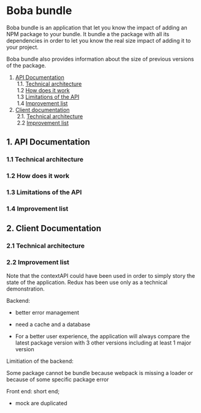 # Boba bundle

Boba bundle is an application that let you know the impact of adding an NPM package to your bundle.
It bundle a the package with all its dependencies in order to let you know the real size impact of adding it to your project.

Boba bundle also provides information about the size of previous versions of the package.

1. [ API Documentation ](#apiDoc)  
   &nbsp;1.1. [ Technical architecture ](#apiTechnicalArchitecture)  
   &nbsp;1.2 [ How does it work ](#howItWorks)  
   &nbsp;1.3 [ Limitations of the API](#apiLimitation)  
   &nbsp;1.4 [ Improvement list ](#apiImprovement)
2. [ Client documentation ](#clientDoc)  
   &nbsp;2.1. [ Technical architecture ](#clientTechnicalArchitecture)  
   &nbsp;2.2 [ Improvement list ](#clientImprovement)

<a name="apiDocumentation"></a>

## 1. API Documentation

<a name="apiTechnicalArchitecture"></a>

### 1.1 Technical architecture

<a name="howItWorks"></a>

### 1.2 How does it work

<a name="apiLimitation"></a>

### 1.3 Limitations of the API

<a name="apiImprovement"></a>

### 1.4 Improvement list

<a name="clientDoc"></a>

## 2. Client Documentation

<a name="clientTechnicalArchitecture"></a>

### 2.1 Technical architecture

<a name="clientImprovement"></a>

### 2.2 Improvement list

Note that the contextAPI could have been used in order to simply story the state of the application. Redux has been use only as a technical demonstration.

Backend:

- better error management

- need a cache and a database

- For a better user experience, the application will always compare the latest package version with 3 other versions including at least 1 major version

Limitiation of the backend:

Some package cannot be bundle because webpack is missing a loader or because of some specific package error

Front end: short end;

- mock are duplicated
